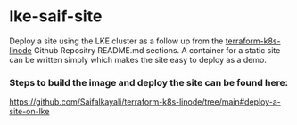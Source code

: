 # lke-saif-site
Deploy a site using the LKE cluster as a follow up from the [terraform-k8s-linode](https://github.com/Saifalkayali/terraform-k8s-linode/tree/main#terraform-k8s-linode) Github Repositry README.md sections. A container for a static site can be written simply which makes the site easy to deploy as a demo. 

### Steps to build the image and deploy the site can be found here: 
https://github.com/Saifalkayali/terraform-k8s-linode/tree/main#deploy-a-site-on-lke 